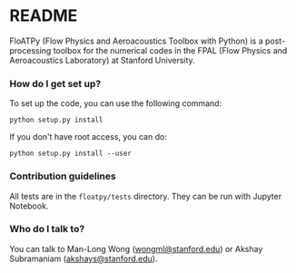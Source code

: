 # README #

FloATPy (Flow Physics and Aeroacoustics Toolbox with Python) is a post-processing toolbox for the numerical codes in the FPAL (Flow Physics and Aeroacoustics Laboratory) at Stanford University.

### How do I get set up? ###

To set up the code, you can use the following command:

`python setup.py install`

If you don't have root access, you can do:

`python setup.py install --user`

### Contribution guidelines ###

All tests are in the `floatpy/tests` directory. They can be run with Jupyter Notebook.

### Who do I talk to? ###

You can talk to Man-Long Wong (wongml@stanford.edu) or Akshay Subramaniam (akshays@stanford.edu).
